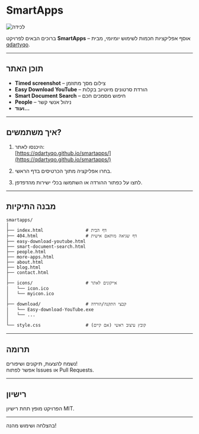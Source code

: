 # SmartApps
![‏‏לכידה](https://github.com/user-attachments/assets/b9d19555-b19f-4466-85e0-b596ff6a4b64)


ברוכים הבאים לפרויקט **SmartApps** – אוסף אפליקציות חכמות לשימוש יומיומי, מבית [qdartyqo](https://github.com/qdartyqo).

---

## תוכן האתר

- **Timed screenshot** – צילום מסך מתוזמן
- **Easy Download YouTube** – הורדת סרטונים מיוטיוב בקלות
- **Smart Document Search** – חיפוש מסמכים חכם
- **People** – ניהול אנשי קשר
- **ועוד...**

---

## איך משתמשים?

1. היכנסו לאתר:  
   [https://qdartyqo.github.io/smartapps/](https://qdartyqo.github.io/smartapps/)

2. בחרו אפליקציה מתוך הכרטיסים בדף הראשי.

3. לחצו על כפתור ההורדה או השתמשו בכלי ישירות מהדפדפן.

---

## מבנה התיקיות

```
smartapps/
│
├── index.html                # דף הבית
├── 404.html                  # דף שגיאה מותאם אישית
├── easy-download-youtube.html
├── smart-document-search.html
├── people.html
├── more-apps.html
├── about.html
├── blog.html
├── contact.html
│
├── icons/                    # אייקונים לאתר
│   └── icon.ico
│   └── myicon.ico
│
├── download/                 # קבצי התקנה/הורדה
│   └── Easy-download-YouTube.exe
│   └── ...
│
└── style.css                 # קובץ עיצוב ראשי (אם קיים)
```

---

## תרומה

נשמח להצעות, תיקונים ושיפורים!  
אפשר לפתוח Issues או Pull Requests.

---

## רישיון

הפרויקט מופץ תחת רישיון MIT.

---

בהצלחה ושימוש מהנה!
